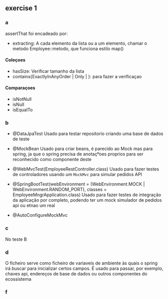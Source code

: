 ## exercise 1

### a

assertThat foi encadeado por:

- extracting: A cada elemento da lista ou a um elemento, chamar o metodo Employee::metodo, que funciona estilo map()

#### Coleçoes

- hasSize: Verificar tamanho da lista
- contains{ExactlyInAnyOrder | Only | }: para fazer a verificaçao

#### Comparaçoes

- isNotNull
- isNull
- isEqualTo

### b

- @DataJpaTest
  Usado para testar repositorio criando uma base de dados de teste

- @MockBean
  Usado para criar beans, é parecido ao Mock mas para spring, ja que o spring precisa de anotaçºoes proprios para ser reconhecido como componente deste

- @WebMvcTest(EmployeeRestController.class)
  Usado para fazer testes de controladores usando um `MockMvc` para simular pedidos API

- @SpringBootTest(webEnvironment = (WebEnvironment.MOCK | WebEnvironment.RANDOM_PORT), classes = EmployeeMngrApplication.class)
  Usado para fazer testes de integração da aplicação por completo, podendo ter um mock simulador de pedidos api ou etnao um real

- @AutoConfigureMockMvc

### c

No teste B

### d

O ficheiro serve como ficheiro de variaveis de ambiente às quais o spring irá buscar para inicializar certos campos. É usado para passar, por exemplo, chaves api, endereços de base de dados ou outros componentes do ecossistema

### f
